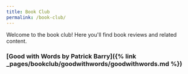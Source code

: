 ```yaml
---
title: Book Club
permalink: /book-club/
---
```


Welcome to the book club! Here you'll find book reviews and related content.

### [Good with Words by Patrick Barry]({% link _pages/bookclub/goodwithwords/goodwithwords.md %})
